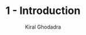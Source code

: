 ---
title: 1 - Introduction
name: INTRODUCTION
author: Kiral Ghodadra
cover-photo: https://github.com/kiralghodadra/kiralghodadra.github.io/tree/main/pics/ch1_introduction/cover_page_intro.JPG
cover-photo-alt: Chapter 1
layout: post
---
